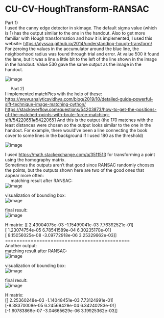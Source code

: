 # CU-CV-HoughTransform-RANSAC


Part 1) <br/>
I used the canny edge detector in skimage. The default sigma value (which is 1) has the output similar to the one in the handout. 
Also to get more familiar with Hough transformation and how it is implemented, I used this website: https://alyssaq.github.io/2014/understanding-hough-transform/
For zeroing the values in the accumulator around the blue line, the neighborhood radius was found through trial and error. At value 500 it found the lane, but it was a line a little bit to the left of the line shown in the image in the handout. Value 530 gave the same output as the image in the handout. <br/>

![image](https://github.com/user-attachments/assets/70e7f3a0-6aba-4466-b9da-63c00c8b75a6) <br/>


 
Part 2) <br/>
I implemented matchPics with the help of these:
https://www.analyticsvidhya.com/blog/2019/10/detailed-guide-powerful-sift-technique-image-matching-python/
https://stackoverflow.com/questions/54203873/how-to-get-the-positions-of-the-matched-points-with-brute-force-matching-sift/54220651#54220651 
And this is the output (the 170 matches with the least distances were chosen so the output looks similar to the one in the handout. For example, there would’ve been a line connecting the book cover to some lines in the background if I used 180 as the threshold) <br/>

![image](https://github.com/user-attachments/assets/716d3098-4631-4202-898d-1ad7ffbb69c5) <br/>

I used https://math.stackexchange.com/a/3511513 for transforming a point using the homography matrix. <br/>
Sometimes the outputs aren’t that good since RANSAC randomly chooses the points, but the outputs shown here are two of the good ones that appear more often:<br/>
 
matching result after RANSAC: <br/>
![image](https://github.com/user-attachments/assets/7fac52af-391d-40b5-8260-01fcb017dd50)<br/>

visualization of bounding box:<br/>
![image](https://github.com/user-attachments/assets/441d92b1-3e35-4b48-a7f8-5b58d020aed1)<br/>

final result: <br/>
![image](https://github.com/user-attachments/assets/ca57c454-a707-438e-a651-c8eb9d15cbc4)<br/>

H matrix:
[[ 2.43004075e-03 -1.15499041e-03  7.76392521e-01]<br/>
 [ 1.23074754e-05  6.78541589e-04  6.30235170e-01]<br/>
 [ 8.15056025e-08 -3.09772918e-06  3.25329662e-03]]<br/>
============================================<br/>
Another output:<br/>
matching result after RANSAC:<br/>
![image](https://github.com/user-attachments/assets/a4299711-9ae6-451a-98a4-d06209d5b383)<br/>

visualization of bounding box:<br/>
![image](https://github.com/user-attachments/assets/1d5f69ab-8851-4292-bdf7-049285c25699)<br/>

final result: <br/>
![image](https://github.com/user-attachments/assets/fa7960db-7a51-4ba9-934c-1118292422d2)

H matrix:<br/>
[[ 2.25360248e-03 -1.14048451e-03  7.73124991e-01]<br/>
 [-8.38370008e-05  6.24569429e-04  6.34240283e-01]<br/>
 [-1.60783866e-07 -3.04665629e-06  3.19925362e-03]]<br/>
